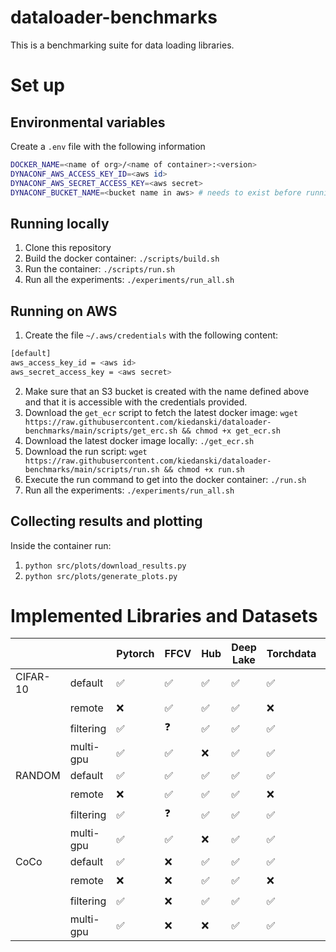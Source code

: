 # dataloader-benchmarks

This is a benchmarking suite for data loading libraries.

# Set up

## Environmental variables

Create a `.env` file with the following information

```sh
DOCKER_NAME=<name of org>/<name of container>:<version>
DYNACONF_AWS_ACCESS_KEY_ID=<aws id>
DYNACONF_AWS_SECRET_ACCESS_KEY=<aws secret>
DYNACONF_BUCKET_NAME=<bucket name in aws> # needs to exist before running experiments
```

## Running locally

1. Clone this repository
4. Build the docker container: `./scripts/build.sh`
5. Run the container: `./scripts/run.sh`
7. Run all the experiments: `./experiments/run_all.sh`

## Running on AWS

1. Create the file `~/.aws/credentials` with the following content:
```sh
[default]
aws_access_key_id = <aws id> 
aws_secret_access_key = <aws secret>
```
2. Make sure that an S3 bucket is created with the name defined above and that it is accessible with the credentials provided.
3. Download the `get_ecr` script to fetch the latest docker image: `wget https://raw.githubusercontent.com/kiedanski/dataloader-benchmarks/main/scripts/get_erc.sh && chmod +x get_ecr.sh`
4. Download the latest docker image locally: `./get_ecr.sh`
5. Download the run script: `wget https://raw.githubusercontent.com/kiedanski/dataloader-benchmarks/main/scripts/run.sh && chmod +x run.sh` 
6. Execute the run command to get into the docker container: `./run.sh`
7. Run all the experiments: `./experiments/run_all.sh`


## Collecting results and plotting

Inside the container run:

1. `python src/plots/download_results.py`
2. `python src/plots/generate_plots.py`



# Implemented Libraries and Datasets

|          |           | Pytorch | FFCV | Hub | Deep Lake | Torchdata | Webdataset | Squirrel | NVIDIA DALI   |
| -------- | --------- | ------- | ---- | --- | --------- | --------- | ---------- | -------- | ------ |
| CIFAR-10 | default   | ✅      | ✅   | ✅  | ✅        | ✅        | ✅         | ✅       | ✅     |
|          | remote    | ❌      | ✅   | ✅  | ✅        | ❌        | ✅         | ❓       | ❌     |
|          | filtering | ✅      | ❓   | ✅  | ✅        | ✅        | ✅         | ❓       | ❌     |
|          | multi-gpu | ✅      | ✅   | ❌  | ✅        | ✅        | ✅         | ✅       | ✅     |
| RANDOM   | default   | ✅      | ✅   | ✅  | ✅        | ✅        | ✅         | ✅       | ✅     |
|          | remote    | ❌      | ✅   | ✅  | ✅        | ❌        | ✅         | ❓       | ❌     |
|          | filtering | ✅      | ❓   | ✅  | ✅        | ✅        | ✅         | ❓       | ❌     |
|          | multi-gpu | ✅      | ✅   | ❌  | ✅        | ✅        | ✅         | ✅       | ✅     |
| CoCo     | default   | ✅      | ❌   | ✅  | ✅        | ✅        | ✅         | ✅       | ✅     |
|          | remote    | ❌      | ❌   | ✅  | ✅        | ❌        | ✅         | ❓       | ❌     |
|          | filtering | ✅      | ❌   | ✅  | ✅        | ✅        | ✅         | ❓       | ❌     |
|          | multi-gpu | ✅      | ❌   | ❌  | ✅        | ✅        | ✅         | ✅       | ✅     |

